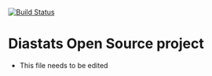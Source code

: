 [![Build Status](https://travis-ci.org/MGabi/diastats.svg?branch=master)](https://travis-ci.org/MGabi/diastats)

# Diastats Open Source project
 - This file needs to be edited
